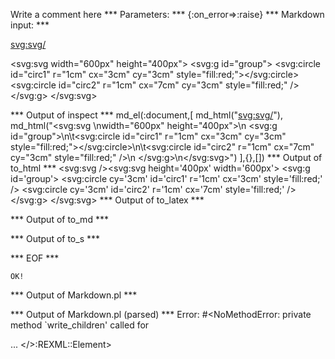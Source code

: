 Write a comment here
*** Parameters: ***
{:on_error=>:raise}
*** Markdown input: ***

<svg:svg/>

<svg:svg 
width="600px" height="400px">
  <svg:g id="group">
	<svg:circle id="circ1" r="1cm" cx="3cm" cy="3cm" style="fill:red;"></svg:circle>
	<svg:circle id="circ2" r="1cm" cx="7cm" cy="3cm" style="fill:red;" />
  </svg:g>
</svg:svg>

*** Output of inspect ***
md_el(:document,[
	md_html("<svg:svg/>"),
	md_html("<svg:svg \nwidth=\"600px\" height=\"400px\">\n  <svg:g id=\"group\">\n\t<svg:circle id=\"circ1\" r=\"1cm\" cx=\"3cm\" cy=\"3cm\" style=\"fill:red;\"></svg:circle>\n\t<svg:circle id=\"circ2\" r=\"1cm\" cx=\"7cm\" cy=\"3cm\" style=\"fill:red;\" />\n  </svg:g>\n</svg:svg>")
],{},[])
*** Output of to_html ***
<svg:svg /><svg:svg height='400px' width='600px'>
  <svg:g id='group'>
	<svg:circle cy='3cm' id='circ1' r='1cm' cx='3cm' style='fill:red;' />
	<svg:circle cy='3cm' id='circ2' r='1cm' cx='7cm' style='fill:red;' />
  </svg:g>
</svg:svg>
*** Output of to_latex ***

*** Output of to_md ***

*** Output of to_s ***

*** EOF ***



	OK!



*** Output of Markdown.pl ***
<p><svg:svg/></p>

<p><svg:svg 
width="600px" height="400px">
  <svg:g id="group">
    <svg:circle id="circ1" r="1cm" cx="3cm" cy="3cm" style="fill:red;"></svg:circle>
    <svg:circle id="circ2" r="1cm" cx="7cm" cy="3cm" style="fill:red;" />
  </svg:g>
</svg:svg></p>

*** Output of Markdown.pl (parsed) ***
Error: #<NoMethodError: private method `write_children' called for <div> ... </>:REXML::Element>
